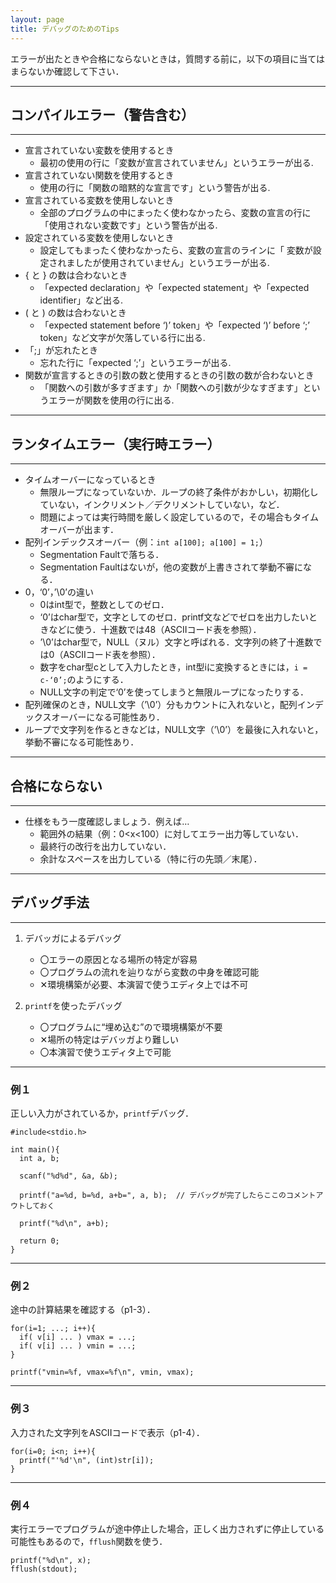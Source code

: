 ```yaml
---
layout: page
title: デバッグのためのTips
---
```


エラーが出たときや合格にならないときは，質問する前に，以下の項目に当てはまらないか確認して下さい．

---
## コンパイルエラー（警告含む）
---

* 宣言されていない変数を使用するとき
   * 最初の使用の行に「変数が宣言されていません」というエラーが出る.
* 宣言されていない関数を使用するとき
   * 使用の行に「関数の暗黙的な宣言です」という警告が出る.
* 宣言されている変数を使用しないとき
   * 全部のプログラムの中にまったく使わなかったら、変数の宣言の行に「使用されない変数です」という警告が出る.
* 設定されている変数を使用しないとき
   * 設定してもまったく使わなかったら、変数の宣言のラインに「 変数が設定されましたが使用されていません」というエラーが出る.
* { と } の数は合わないとき
   * 「expected declaration」や「expected statement」や「expected identifier」など出る.
* ( と ) の数は合わないとき
   * 「expected statement before ‘)’ token」や「expected ‘)’ before ‘;’ token」など文字が欠落している行に出る.
* 「;」が忘れたとき
   * 忘れた行に「expected ‘;’」というエラーが出る.
* 関数が宣言するときの引数の数と使用するときの引数の数が合わないとき
   * 「関数への引数が多すぎます」か「関数への引数が少なすぎます」というエラーが関数を使用の行に出る.

---
## ランタイムエラー（実行時エラー）
---

* タイムオーバーになっているとき
    * 無限ループになっていないか．ループの終了条件がおかしい，初期化していない，インクリメント／デクリメントしていない，など．
    * 問題によっては実行時間を厳しく設定しているので，その場合もタイムオーバーが出ます．
* 配列インデックスオーバー（例：`int a[100]; a[100] = 1;`）
    * Segmentation Faultで落ちる．
    * Segmentation Faultはないが，他の変数が上書きされて挙動不審になる．
* 0，‘0’，’\0’の違い
    * 0はint型で，整数としてのゼロ．
    * ‘0’はchar型で，文字としてのゼロ．printf文などでゼロを出力したいときなどに使う．十進数では48（ASCIIコード表を参照）．
    * ’\0’はchar型で，NULL（ヌル）文字と呼ばれる．文字列の終了十進数では0（ASCIIコード表を参照）．
    * 数字をchar型cとして入力したとき，int型iに変換するときには，`i = c-‘0’;`のようにする．
    * NULL文字の判定で‘0’を使ってしまうと無限ループになったりする．
* 配列確保のとき，NULL文字（’\0’）分もカウントに入れないと，配列インデックスオーバーになる可能性あり．
* ループで文字列を作るときなどは，NULL文字（’\0’）を最後に入れないと，挙動不審になる可能性あり．

---
## 合格にならない
---

* 仕様をもう一度確認しましょう．例えば…
    * 範囲外の結果（例：0<x<100）に対してエラー出力等していない．
    * 最終行の改行を出力していない．
    * 余計なスペースを出力している（特に行の先頭／末尾）．

---
## デバッグ手法
---

1. デバッガによるデバッグ
    - 〇エラーの原因となる場所の特定が容易
    - 〇プログラムの流れを辿りながら変数の中身を確認可能
    - ✕環境構築が必要、本演習で使うエディタ上では不可

2. `printf`を使ったデバッグ
    - 〇プログラムに“埋め込む”ので環境構築が不要
    - ✕場所の特定はデバッガより難しい
    - 〇本演習で使うエディタ上で可能

---
### 例１

正しい入力がされているか，`printf`デバッグ．

```
#include<stdio.h>

int main(){
  int a, b;

  scanf("%d%d", &a, &b);
  
  printf("a=%d, b=%d, a+b=", a, b);  // デバッグが完了したらここのコメントアウトしておく
  
  printf("%d\n", a+b);

  return 0;
}
```

---
### 例２

途中の計算結果を確認する（p1-3）．

```
for(i=1; ...; i++){
  if( v[i] ... ) vmax = ...;
  if( v[i] ... ) vmin = ...; 
}

printf("vmin=%f, vmax=%f\n", vmin, vmax);
```

---
### 例３

入力された文字列をASCIIコードで表示（p1-4）．

```
for(i=0; i<n; i++){
  printf("'%d'\n", (int)str[i]);
}
```

---
### 例４

実行エラーでプログラムが途中停止した場合，正しく出力されずに停止している可能性もあるので，`fflush`関数を使う．

```
printf("%d\n", x);
fflush(stdout);
```
